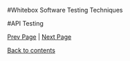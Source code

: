 #Whitebox Software Testing Techniques

#API Testing

[Prev Page]() | [Next Page]()
 
 [Back to contents]()
